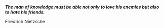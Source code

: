 _**The man of knowledge must be able not only to love his enemies but also to hate his friends.**_

Friedrich Nietzsche